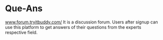 # Que-Ans
www.forum.tryitbuddy.com/
It is a discussion forum. Users after signup can use this platform to get answers of their questions from the experts respective field. 
